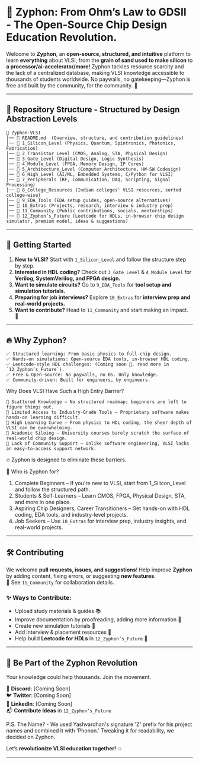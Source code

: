 # 📡 Zyphon: From Ohm’s Law to GDSII - The Open-Source Chip Design Education Revolution.

Welcome to **Zyphon**, an **open-source, structured, and intuitive** platform to learn **everything** about VLSI, from the **grain of sand used to make silicon** to **a processor/ai-accelerator/more!** Zyphon tackles resource scarcity and the lack of a centralized database, making VLSI knowledge accessible to thousands of students worldwide. No paywalls, no gatekeeping—Zyphon is free and built by the community, for the community. 🚀

---

## 📂 Repository Structure - Structured by Design Abstraction Levels
```
📂 Zyphon-VLSI
│── 📜 README.md  (Overview, structure, and contribution guidelines)
│── 📂 1_Silicon_Level (Physics, Quantum, Spintronics, Photonics, Fabrication)
│── 📂 2_Transistor_Level (CMOS, Analog, STA, Physical Design)
│── 📂 3_Gate_Level (Digital Design, Logic Synthesis)
│── 📂 4_Module_Level (FPGA, Memory Design, IP Cores)
│── 📂 5_Architecture_Level (Computer Architecture, HW-SW Codesign)
│── 📂 6_High_Level (AI/ML, Embedded Systems, C/Python for VLSI)
│── 📂 7_Peripherals (RF, Communication, DAQ, Scripting, Signal Processing)
│── 📂 8_College_Resources (Indian colleges' VLSI resources, sorted college-wise)
│── 📂 9_EDA_Tools (EDA setup guides, open-source alternatives)
│── 📂 10_Extras (Projects, research, interview & industry prep)
│── 📂 11_Community (Public contributions, socials, mentorships)
│── 📂 12_Zyphon’s_Future (Leetcode for HDLs, in-browser chip design simulator, premium model, ideas & suggestions)
```

---

## 🚀 Getting Started

1. **New to VLSI?** Start with `1_Silicon_Level` and follow the structure step by step.
2. **Interested in HDL coding?** Check out `3_Gate_Level` & `4_Module_Level` for **Verilog, SystemVerilog, and FPGA design.**
3. **Want to simulate circuits?** Go to `9_EDA_Tools` for **tool setup and simulation tutorials.**
4. **Preparing for job interviews?** Explore `10_Extras` for **interview prep and real-world projects.**
5. **Want to contribute?** Head to `11_Community` and start making an impact. 🤝

---

## 🔥 Why Zyphon?
```
✅ Structured learning: From basic physics to full-chip design.  
✅ Hands-on simulations: Open-source EDA tools, in-browser HDL coding.  
✅ Leetcode-style HDL challenges: (Coming soon 🚧, read more in `12_Zyphon’s_Future`). 
✅ Free & Open-source: No paywalls, no BS. Only knowledge.  
✅ Community-driven: Built for engineers, by engineers.  
```
Why Does VLSI Have Such a High Entry Barrier?
```
🔴 Scattered Knowledge – No structured roadmap; beginners are left to figure things out.
🔴 Limited Access to Industry-Grade Tools – Proprietary software makes hands-on learning difficult.
🔴 High Learning Curve – From physics to HDL coding, the sheer depth of VLSI can be overwhelming.
🔴 Academic Siloing – University courses barely scratch the surface of real-world chip design.
🔴 Lack of Community Support – Unlike software engineering, VLSI lacks an easy-to-access support network.
```
🔥 Zyphon is designed to eliminate these barriers.

📢 Who is Zyphon for?
1. Complete Beginners – If you're new to VLSI, start from 1_Silicon_Level and follow the structured path.
2. Students & Self-Learners – Learn CMOS, FPGA, Physical Design, STA, and more in one place.
3. Aspiring Chip Designers, Career Transitioners – Get hands-on with HDL coding, EDA tools, and industry-level projects.
4. Job Seekers – Use `10_Extras` for interview prep, industry insights, and real-world projects.

---

## 🛠 Contributing
We welcome **pull requests, issues, and suggestions**! Help improve **Zyphon** by adding content, fixing errors, or suggesting **new features**.   
📌 See `11_Community` for collaboration details.

### ✨ Ways to Contribute:
- Upload study materials & guides 📚
- Improve documentation by proofreading, adding more information 📝
- Create new simulation tutorials 🔬
- Add interview & placement resources 🎯
- Help build **Leetcode for HDLs** in `12_Zyphon’s_Future` 🚀

---

## 📢 Be Part of the Zyphon Revolution
Your knowledge could help thousands. Join the movement.

🚀 **Discord**: [Coming Soon]  
🐦 **Twitter**: [Coming Soon]  
💼 **LinkedIn**: [Coming Soon]  
📬 **Contribute Ideas** in `12_Zyphon’s_Future`

P.S.
The Name? - We used Yashvardhan's signature 'Z' prefix for his project names and combined it with 'Phonon.' Tweaking it for readability, we decided on Zyphon.

Let’s **revolutionize VLSI education together!** 💥

---
